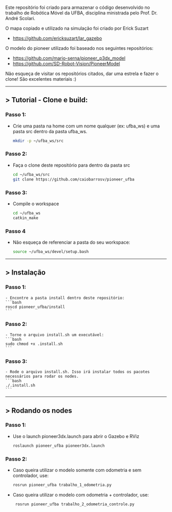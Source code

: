 Este repositório foi criado para armazenar o código desenvolvido no trabalho de Robótica Móvel da UFBA, disciplina ministrada pelo Prof. Dr. André Scolari. 


O mapa copiado e utilizado na simulação foi criado por Erick Suzart
- https://github.com/ericksuzart/lar_gazebo

O modelo do pioneer utilizado foi baseado nos seguintes repositórios:
- https://github.com/mario-serna/pioneer_p3dx_model
- https://github.com/SD-Robot-Vision/PioneerModel

Não esqueça de visitar os repositórios citados, dar uma estrela e fazer o clone! São excelentes materiais :)

----

## > Tutorial - Clone e build:

### Passo 1:

- Crie uma pasta na home com um nome qualquer (ex: ufba_ws) e uma pasta src dentro da pasta ufba_ws.
    ```bash
    mkdir -p ~/ufba_ws/src
    ```

### Passo 2:
- Faça o clone deste repositório para dentro da pasta src
  ```bash
  cd ~/ufba_ws/src
  git clone https://github.com/caiobarrosv/pioneer_ufba
  ```

### Passo 3:
- Compile o workspace
    ```bash
    cd ~/ufba_ws
    catkin_make
    ```

### Passo 4
- Não esqueça de referenciar a pasta do seu workspace:
    ```bash
    source ~/ufba_ws/devel/setup.bash
    ```

-----

## > Instalação

### Passo 1:
    - Encontre a pasta install dentro deste repositório:
    ```bash
    roscd pioneer_ufba/install
    ```

### Passo 2:
    - Torne o arquivo install.sh um executável:
    ```bash
    sudo chmod +x .install.sh
    ```

### Passo 3:
    - Rode o arquivo install.sh. Isso irá instalar todos os pacotes necessários para rodar os nodes.
    ```bash
    ./.install.sh
    ```

-----

## > Rodando os nodes

### Passo 1:
- Use o launch pioneer3dx.launch para abrir o Gazebo e RViz
   ```bash
   roslaunch pioneer_ufba pioneer3dx.launch
   ```

### Passo 2:
- Caso queira utilizar o modelo somente com odometria e sem controlador, use:
    ```bash
    rosrun pioneer_ufba trabalho_1_odometria.py
    ```

- Caso queira utilizar o modelo com odometria + controlador, use:
   ```bash
    rosrun pioneer_ufba trabalho_2_odometria_controle.py
    ```